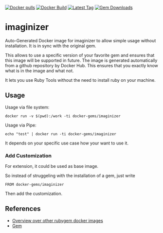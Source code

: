 [![Docker pulls](https://img.shields.io/docker/pulls/rubygem/imaginizer.svg)](https://hub.docker.com/r/rubygem/imaginizer/)
[![Docker Build](https://img.shields.io/docker/automated/rubygem/imaginizer.svg)](https://hub.docker.com/r/rubygem/imaginizer/)
[![Latest Tag](https://img.shields.io/github/tag/docker-rubygem/imaginizer.svg)](https://hub.docker.com/r/rubygem/imaginizer/)
[![Gem Downloads](https://img.shields.io/gem/dt/imaginizer.svg)](https://rubygems.org/gems/imaginizer/)
# imaginizer

Auto-Generated Docker image for imaginizer to allow simple usage without installation.
It is in sync with the original gem.

This allows to use a specific version of your favorite gem and ensures that this image will be supported in future.
The image is generated automatically from a github repository by Docker Hub.
This ensures that you exactly know what is in the image and what not.

It lets you use Ruby Tools without the need to install ruby on your machine.

## Usage

Usage via file system:

`docker run -v $(pwd):/work -ti docker-gems/imaginizer`

Usage via Pipe:

`echo "test" | docker run -ti docker-gems/imaginizer`

It depends on your specific use case how your want to use it.

### Add Customization

For extension, it could be used as base image.

So instead of struggeling with the installation of a gem, just write

`FROM docker-gems/imaginizer`

Then add the customization.

## References

 - [Overview over other rubygem docker images](https://github.com/thinkbot/docker-rubygem)
 - [Gem](https://rubygems.org/gems/imaginizer/)
